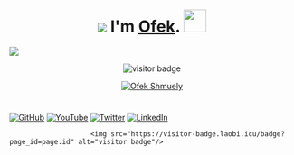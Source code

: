 
<h1 align="center"><img src="https://github.com/ofekshmuely/ofekshmuely/blob/master/assets/text.png?raw=true"/> I'm <a href="https://ofek.xyz/" target="_blank">Ofek</a>. <img src="https://i.pinimg.com/originals/18/8c/fa/188cfa53a6ef3231c4e261acc132112e.gif" width="40px"/> </h1>

<img src="https://github.com/ofekshmuely/ofekshmuely/blob/master/assets/text.png?raw=true" /> 

<p align="center">
<p  align="center">
  <img src="https://visitor-badge.glitch.me/badge?page_id=matyo91.ofek_shmuely" alt="visitor badge"/>
</p>
</p>


<p align="center">
<a href="https://github.com/ofekshmuely/my-avatar"><img src="https://pbs.twimg.com/profile_banners/876106701895847936/1594601562/1500x500" alt="Ofek Shmuely" ></a>
</p>

<h1 align="center">
</h1>





<p align="center">

[![GitHub](icons/github.png)](https://github.com/ofekshmuely)
[![YouTube](icons/youtube.png)](https://youtube.com/user/ofek15)
[![Twitter](icons/twitter.png)](https://twitter.com/ofek_shmuely)
[![LinkedIn](icons/linkedin.png)](https://www.linkedin.com/in/ofeks/)





                        <img src="https://visitor-badge.laobi.icu/badge?page_id=page.id" alt="visitor badge"/>
